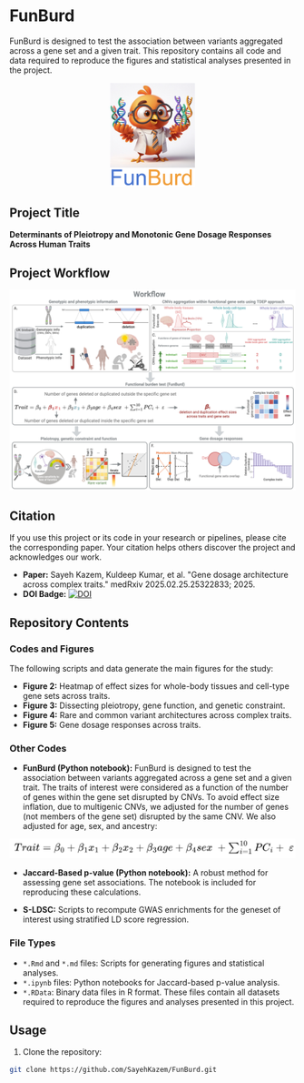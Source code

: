 # FunBurd 
FunBurd is designed to test the association between variants aggregated across a gene set and a given trait. This repository contains all code and data required to reproduce the figures and statistical analyses presented in the project.

<p align="center">
  <img src="/FunBurd_Logo.png" alt="Project Logo" width="150"/>
</p>



## **Project Title**  
**Determinants of Pleiotropy and Monotonic Gene Dosage Responses Across Human Traits**

## Project Workflow

<p align="center">
  <img src="/Project_Workflow.jpeg" alt="Project Workflow Diagram" width="900"/>
</p>

## Citation
If you use this project or its code in your research or pipelines, please cite the corresponding paper. Your citation helps others discover the project and acknowledges our work.

- **Paper:** Sayeh Kazem, Kuldeep Kumar, et al. "Gene dosage architecture across complex traits." medRxiv 2025.02.25.25322833; 2025.
- **DOI Badge:** [![DOI](https://zenodo.org/badge/DOI/10.5281/zenodo.17038354.svg)](https://doi.org/10.5281/zenodo.17038354)

## Repository Contents

### Codes and Figures

The following scripts and data generate the main figures for the study:

- **Figure 2:** Heatmap of effect sizes for whole-body tissues and cell-type gene sets across traits.
- **Figure 3:** Dissecting pleiotropy, gene function, and genetic constraint.
- **Figure 4:** Rare and common variant architectures across complex traits.
- **Figure 5:** Gene dosage responses across traits.

### Other Codes
- **FunBurd (Python notebook):** FunBurd is designed to test the association between variants aggregated across a gene set and a given trait. The traits of interest were considered as a function of the number of genes within the gene set disrupted by CNVs. To avoid effect size inflation, due to multigenic CNVs, we adjusted for the number of genes (not members of the gene set) disrupted by the same CNV. We also adjusted for age, sex, and ancestry:
<p align="center">
  <img src="/FunBurd_RegressionModel.png" alt="Regression Model" width="600"/>
</p>

- **Jaccard-Based p-value (Python notebook):** A robust method for assessing gene set associations. The notebook is included for reproducing these calculations.</p>  
- **S-LDSC:** Scripts to recompute GWAS enrichments for the geneset of interest using stratified LD score regression.

### File Types

- `*.Rmd` and `*.md` files: Scripts for generating figures and statistical analyses.
- `*.ipynb` files: Python notebooks for Jaccard-based p-value analysis.
- `*.RData`: Binary data files in R format. These files contain all datasets required to reproduce the figures and analyses presented in this project.
  
## Usage

1. Clone the repository:

```bash
git clone https://github.com/SayehKazem/FunBurd.git
